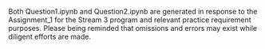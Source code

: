 Both Question1.ipynb and Question2.ipynb are generated in response to the Assignment_1 for the Stream 3 program and relevant practice requirement purposes. Please being reminded that omissions and errors may exist while diligent efforts are made.    
